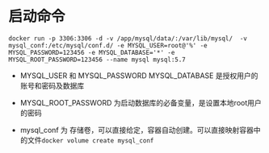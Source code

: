
#  启动命令
`docker run -p 3306:3306 -d -v /app/mysql/data/:/var/lib/mysql/  -v mysql_conf:/etc/mysql/conf.d/ -e MYSQL_USER=root@'%' -e MYSQL_PASSWORD=123456 -e MYSQL_DATABASE='*' -e MYSQL_ROOT_PASSWORD=123456 --name mysql mysql:5.7 
`
+ MYSQL_USER 和 MYSQL_PASSWORD  MYSQL_DATABASE 是授权用户的账号和密码及数据库
+ MYSQL_ROOT_PASSWORD 为启动数据库的必备变量，是设置本地root用户的密码

+ mysql_conf 为 存储卷，可以直接给定，容器自动创建。可以直接映射容器中的文件`docker volume create mysql_conf`
